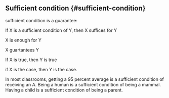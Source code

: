 ## Sufficient condition {#sufficient-condition}

sufficient condition is a guarantee:

If X is a sufficient condition of Y, then X suffices for Y

X is enough for Y

X guartantees Y

If X is true, then Y is true

if X is the case, then Y is the case.

In most classrooms, getting a 95 percent average is a sufficient condition of receiving an A. Being a human is a sufficient condition of being a mammal. Having a child is a sufficient condition of being a parent.